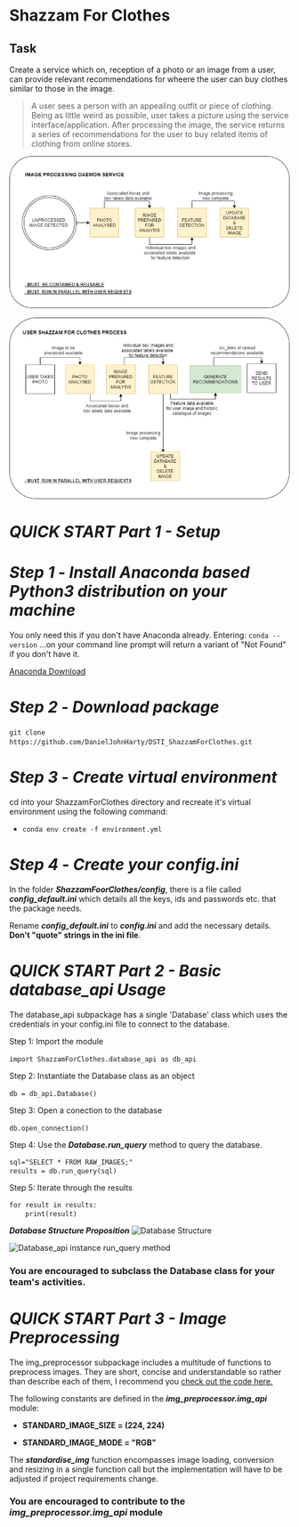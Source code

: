 # Shazzam For Clothes

## Task
Create a service which on, reception of a photo or an image from a user, can provide relevant recommendations for wheere the user can buy clothes similar to those in the image.

>A user sees a person with an appealing outfit or piece of clothing. Being as little weird as possible, user takes a picture using the service interface/application. After processing the image, the service returns a series of recommendations for the user to buy related items of clothing from online stores.

![Image Processing Daemon Service](https://github.com/DanielJohnHarty/DSTI_ShazzamForClothes/blob/master/Documents/imgs/img_proc_daemon.png)

![User Shazzam Process](https://github.com/DanielJohnHarty/DSTI_ShazzamForClothes/blob/master/Documents/imgs/user_shazzam_process.png)


# ***QUICK START Part 1 - Setup***

# ***Step 1*** - *Install Anaconda based Python3 distribution on your machine*

You only need this if you don't have Anaconda already. Entering:
```conda --version```
...on your command line prompt will return a variant of "Not Found" if you don't have it.


[Anaconda Download](https://www.anaconda.com/distribution/#download-section)


# ***Step 2*** - *Download package*

```git clone https://github.com/DanielJohnHarty/DSTI_ShazzamForClothes.git```

# ***Step 3*** - *Create virtual environment*

cd into your ShazzamForClothes directory and recreate it's virtual environment using the following command:

- ```conda env create -f environment.yml```


# ***Step 4*** - *Create your config.ini*

In the folder ***ShazzamFoorClothes/config***, there is a file called ***config_default.ini*** which details all the keys, ids and passwords etc. that the package needs. 

Rename ***config_default.ini*** to ***config.ini*** and add the necessary details. **Don't "quote" strings in the ini file**.

# ***QUICK START Part 2 - Basic database_api Usage***

The database_api subpackage has a single 'Database' class which uses the credentials in your config.ini file to connect to the database.

Step 1: Import the module

```import ShazzamForClothes.database_api as db_api```

Step 2: Instantiate the Database class as an object

```db = db_api.Database()```

Step 3: Open a conection to the database

```db.open_connection()``` 

Step 4: Use the ***Database.run_query*** method to query the database.
```
sql="SELECT * FROM RAW_IMAGES;"
results = db.run_query(sql)
```

Step 5: Iterate through the results
```
for result in results:
    print(result)
```

***Database Structure Proposition***
![Database Structure](https://github.com/DanielJohnHarty/DSTI_ShazzamForClothes/blob/master/Documents/imgs/database_structure.png)

![Database_api instance run_query method](https://github.com/DanielJohnHarty/DSTI_ShazzamForClothes/blob/master/Documents/imgs/run_query.png)

### **You are encouraged to subclass the Database class for your team's activities.**


# ***QUICK START Part 3 - Image Preprocessing***

The img_preprocessor subpackage includes a multitude of functions to preprocess images. They are short, concise and understandable so rather than describe each of them, I recommend you [check out the code here.](https://github.com/DanielJohnHarty/DSTI_ShazzamForClothes/blob/master/ShazzamForClothes/img_preprocessor/img_api.py)

The following constants are defined in the ***img_preprocessor.img_api*** module:

- **STANDARD_IMAGE_SIZE = (224, 224)**

- **STANDARD_IMAGE_MODE = "RGB"**

The ***standardise_img*** function encompasses image loading, conversion and resizing in a single function call but the implementation will have to be adjusted if project requirements change.

### **You are encouraged to contribute to the ***img_preprocessor.img_api*** module**